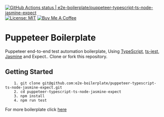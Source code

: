 [![GitHub Actions status | e2e-boilerplate/puppeteer-typescript-ts-node-jasmine-expect](https://github.com/e2e-boilerplate/puppeteer-typescript-ts-node-jasmine-expect/workflows/puppeteer-typescript-ts-node-jasmine-expect/badge.svg)](https://github.com/e2e-boilerplate/puppeteer-typescript-ts-node-jasmine-expect/actions?workflow=puppeteer-typescript-ts-node-jasmine-expect) [![License: MIT](https://img.shields.io/badge/License-MIT-yellow.svg)](https://opensource.org/licenses/MIT) [![Buy Me A Coffee](https://img.shields.io/badge/buy-me%20coffee-orange)](https://www.buymeacoffee.com/xgirma)
    
# Puppeteer Boilerplate
    
Puppeteer end-to-end test automation boilerplate, Using [TypeScript](https://www.typescriptlang.org), [ts-jest](https://github.com/TypeStrong/ts-node), [Jasmine](https://jasmine.github.io) and Expect.. Clone or fork this repository.
    
## Getting Started
    	1. git clone git@github.com:e2e-boilerplate/puppeteer-typescript-ts-node-jasmine-expect.git
    	2. cd puppeteer-typescript-ts-node-jasmine-expect
    	3. npm install
    	4. npm run test
        
    
For more boilerplate click [here](https://github.com/e2e-boilerplate/utils/blob/master/docs/implemented.md)